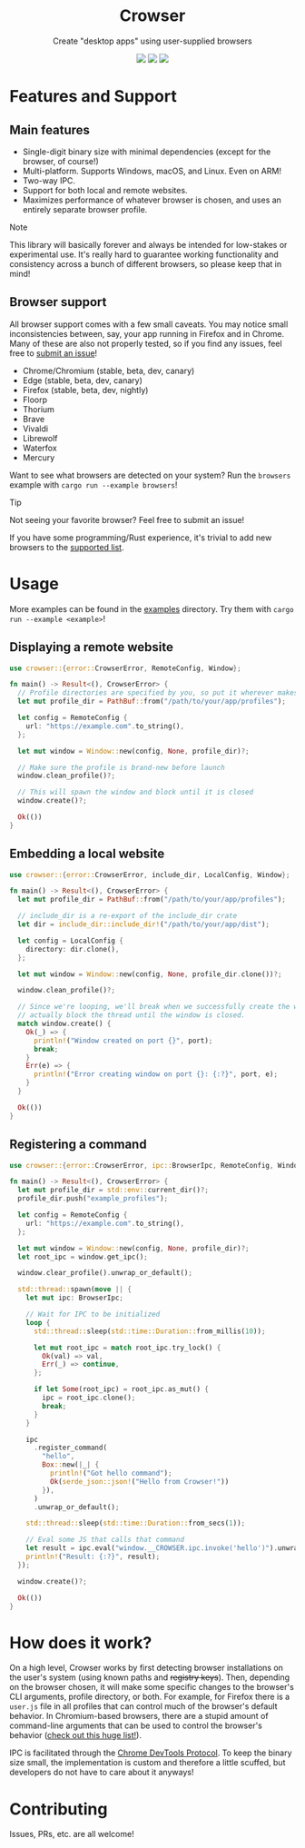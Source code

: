 <div align="center">
  <h1>Crowser</h1>
  <p>Create "desktop apps" using user-supplied browsers</p>
</div>

<div align="center">
  <img src="https://img.shields.io/github/actions/workflow/status/SpikeHD/crowser/check.yml" />
  <img src="https://img.shields.io/github/repo-size/SpikeHD/crowser" />
  <img src="https://img.shields.io/github/commit-activity/m/SpikeHD/crowser" />
</div>

# Features and Support

## Main features

* Single-digit binary size with minimal dependencies (except for the browser, of course!)
* Multi-platform. Supports Windows, macOS, and Linux. Even on ARM!
* Two-way IPC.
* Support for both local and remote websites.
* Maximizes performance of whatever browser is chosen, and uses an entirely separate browser profile.

> [!NOTE]
> This library will basically forever and always be intended for low-stakes or experimental use. It's really hard to guarantee working functionality and consistency across a bunch of different browsers, so please keep that in mind! 

## Browser support

All browser support comes with a few small caveats. You may notice small inconsistencies between, say, your app running in Firefox and in Chrome. Many of these are also not properly tested, so if you find any issues, feel free to [submit an issue](https://github.com/SpikeHD/Crowser/issues/new/choose)!

* Chrome/Chromium (stable, beta, dev, canary)
* Edge (stable, beta, dev, canary)
* Firefox (stable, beta, dev, nightly)
* Floorp
* Thorium
* Brave
* Vivaldi
* Librewolf
* Waterfox
* Mercury

Want to see what browsers are detected on your system? Run the `browsers` example with `cargo run --example browsers`!

> [!TIP]
> Not seeing your favorite browser? Feel free to submit an issue!
>
> If you have some programming/Rust experience, it's trivial to add new browsers to the [supported list](./src/browser/mod.rs).

# Usage

More examples can be found in the [examples](./examples) directory. Try them with `cargo run --example <example>`!

## Displaying a remote website
```rust
use crowser::{error::CrowserError, RemoteConfig, Window};

fn main() -> Result<(), CrowserError> {
  // Profile directories are specified by you, so put it wherever makes sense!
  let mut profile_dir = PathBuf::from("/path/to/your/app/profiles");

  let config = RemoteConfig {
    url: "https://example.com".to_string(),
  };

  let mut window = Window::new(config, None, profile_dir)?;

  // Make sure the profile is brand-new before launch
  window.clean_profile()?;

  // This will spawn the window and block until it is closed
  window.create()?;

  Ok(())
}
```

## Embedding a local website
```rust
use crowser::{error::CrowserError, include_dir, LocalConfig, Window};

fn main() -> Result<(), CrowserError> {
  let mut profile_dir = PathBuf::from("/path/to/your/app/profiles");

  // include_dir is a re-export of the include_dir crate
  let dir = include_dir::include_dir!("/path/to/your/app/dist");

  let config = LocalConfig {
    directory: dir.clone(),
  };

  let mut window = Window::new(config, None, profile_dir.clone())?;

  window.clean_profile()?;

  // Since we're looping, we'll break when we successfully create the window. This will
  // actually block the thread until the window is closed.
  match window.create() {
    Ok(_) => {
      println!("Window created on port {}", port);
      break;
    }
    Err(e) => {
      println!("Error creating window on port {}: {:?}", port, e);
    }
  }

  Ok(())
}
```

## Registering a command
```rust
use crowser::{error::CrowserError, ipc::BrowserIpc, RemoteConfig, Window};

fn main() -> Result<(), CrowserError> {
  let mut profile_dir = std::env::current_dir()?;
  profile_dir.push("example_profiles");

  let config = RemoteConfig {
    url: "https://example.com".to_string(),
  };

  let mut window = Window::new(config, None, profile_dir)?;
  let root_ipc = window.get_ipc();

  window.clear_profile().unwrap_or_default();

  std::thread::spawn(move || {
    let mut ipc: BrowserIpc;

    // Wait for IPC to be initialized
    loop {
      std::thread::sleep(std::time::Duration::from_millis(10));

      let mut root_ipc = match root_ipc.try_lock() {
        Ok(val) => val,
        Err(_) => continue,
      };

      if let Some(root_ipc) = root_ipc.as_mut() {
        ipc = root_ipc.clone();
        break;
      }
    }

    ipc
      .register_command(
        "hello",
        Box::new(|_| {
          println!("Got hello command");
          Ok(serde_json::json!("Hello from Crowser!"))
        }),
      )
      .unwrap_or_default();

    std::thread::sleep(std::time::Duration::from_secs(1));

    // Eval some JS that calls that command
    let result = ipc.eval("window.__CROWSER.ipc.invoke('hello')").unwrap_or_default();
    println!("Result: {:?}", result);
  });

  window.create()?;

  Ok(())
}
```

# How does it work?

On a high level, Crowser works by first detecting browser installations on the user's system (using known paths and ~~registry keys~~). Then, depending on the browser chosen, it will make some specific changes to the browser's CLI arguments,
profile directory, or both. For example, for Firefox there is a `user.js` file in all profiles that can control much of the browser's default behavior. In Chromium-based browsers, there are a stupid amount of command-line arguments that can be
used to control the browser's behavior ([check out this huge list!](https://peter.sh/experiments/chromium-command-line-switches/)).

IPC is facilitated through the [Chrome DevTools Protocol](https://chromedevtools.github.io/devtools-protocol/). To keep the binary size small, the implementation is custom and therefore a little scuffed, but developers do not have to
care about it anyways!

# Contributing

Issues, PRs, etc. are all welcome!